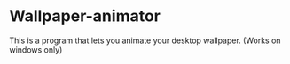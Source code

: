 # Wallpaper-animator
This is a program that lets you animate your desktop wallpaper. (Works on windows only)
